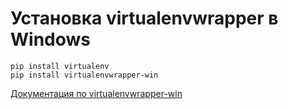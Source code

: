 # Установка virtualenvwrapper в Windows

```
pip install virtualenv
pip install virtualenvwrapper-win
```

[Документация по virtualenvwrapper-win](https://pypi.python.org/pypi/virtualenvwrapper-win)
